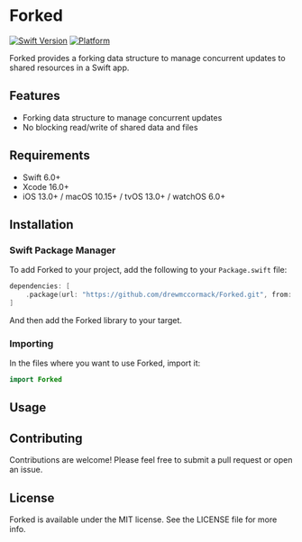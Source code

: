 # Forked

[![Swift Version](https://img.shields.io/badge/swift-5.7-orange.svg)](https://swift.org/download/)
[![Platform](https://img.shields.io/badge/platforms-macOS%20|%20iOS%20|%20tvOS%20|%20watchOS%20|%20Linux-lightgrey.svg)](https://swift.org/platform-support/)

Forked provides a forking data structure to manage concurrent updates to shared resources in a Swift app. 

## Features

- Forking data structure to manage concurrent updates
- No blocking read/write of shared data and files

## Requirements

- Swift 6.0+
- Xcode 16.0+
- iOS 13.0+ / macOS 10.15+ / tvOS 13.0+ / watchOS 6.0+

## Installation

### Swift Package Manager

To add Forked to your project, add the following to your `Package.swift` file:

```swift
dependencies: [
    .package(url: "https://github.com/drewmccormack/Forked.git", from: "0.1.0")
]
```

And then add the Forked library to your target.

### Importing

In the files where you want to use Forked, import it:

```swift
import Forked
```

## Usage


## Contributing

Contributions are welcome! Please feel free to submit a pull request or open an issue.

## License

Forked is available under the MIT license. See the LICENSE file for more info.
